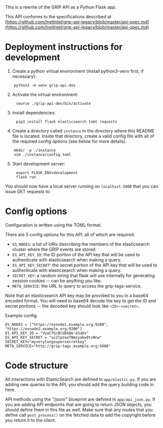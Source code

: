 This is a rewrite of the GRIP API as a Python Flask app.

This API conforms to the specifications described at
[https://github.com/InetIntel/grip-api-legacy/blob/master/api-spec.md](https://github.com/InetIntel/grip-api-legacy/blob/master/api-spec.md)


Deployment instructions for development
=======================================

1. Create a python virtual environment (install python3-venv first, if
   necessary):
```
    python3 -m venv grip-api-dev
```

2. Activate the virtual environment:

```
     source ./grip-api-dev/bin/activate
```

3. Install dependencies:

```
     pip3 install flask elasticsearch toml requests
```

4. Create a directory called `instance` in the directory where this README
file is located. Inside that directory, create a valid config file with all
of the required config options (see below for more details).

```
    mkdir -p ./instance
    vim ./instance/config.toml
```

5. Start development server:
```
     export FLASK_ENV=development
     flask run
```

You should now have a local server running on `localhost:5000` that you can
issue GET requests to.

Config options
==============

Configuration is written using the TOML format.

There are 5 config options for this API, all of which are required:

 * `ES_NODES`: a list of URIs describing the members of the elasticsearch
               cluster where the GRIP events are stored.
 * `ES_API_KEY_ID`: the ID portion of the API key that will be used to
                    authenticate with elasticsearch when making a query.
 * `ES_API_KEY_SECRET`: the secret portion of the API key that will be used
                        to authenticate with elasticsearch when making a
                        query.
 * `SECRET_KEY`: a random string that flask will use internally for generating
                 session cookies -- can be anything you like.
 * `META_SERVICE`: the URL to query to access the grip-tags-service.

Note that an elasticsearch API key may be provided to you in a base64 encoded
format. You will need to base64 decode the key to get the ID and secret
portions -- the decoded key should look like `<ID>:<secret>`.

Example config:
```
ES_NODES = ["https://esnode1.example.org:9200", "https://esnode2.example.org:9200"]
ES_API_KEY_ID = "VuaCfGcBCdbkQm-e5aOx"
ES_API_KEY_SECRET = "ui2lp2axTNmsyakw9tvNnw"
SECRET_KEY="myverylongsupersecretkey"
META_SERVICE="http://grip-tags.example.org:5000"
```

Code structure
==============

All interactions with ElasticSearch are defined in `app/elastic.py`. If you
are adding new queries to the API, you should add the query building code
in here.

API methods using the "/json/" blueprint are defined in `app/api_json.py`. If
you are adding API endpoints that are going to return JSON objects, you should
define them in this file as well. Make sure that any routes that you define
call `post_process()` on the fetched data to add the copyright before you
return it to the client.
